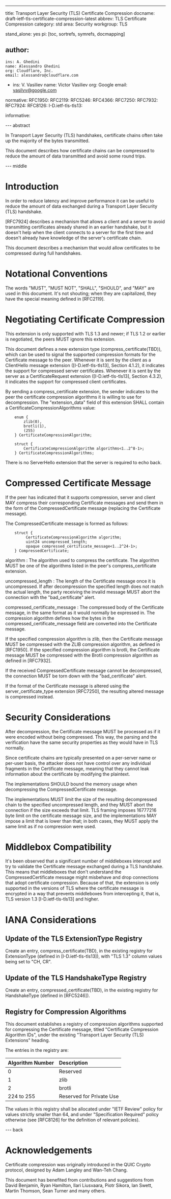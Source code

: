 ---
title: Transport Layer Security (TLS) Certificate Compression
docname: draft-ietf-tls-certificate-compression-latest
abbrev: TLS Certificate Compression
category: std
area: Security
workgroup: TLS

stand_alone: yes
pi: [toc, sortrefs, symrefs, docmapping]

author:
 -
    ins: A. Ghedini
    name: Alessandro Ghedini
    org: Cloudflare, Inc.
    email: alessandro@cloudflare.com
 -
    ins: V. Vasiliev
    name: Victor Vasiliev
    org: Google
    email: vasilvv@google.com

normative:
  RFC1950:
  RFC2119:
  RFC5246:
  RFC4366:
  RFC7250:
  RFC7932:
  RFC7924:
  RFC8126:
  I-D.ietf-tls-tls13:

informative:

--- abstract

In Transport Layer Security (TLS) handshakes, certificate chains often take up
the majority of the bytes transmitted.

This document describes how certificate chains can be compressed to reduce the
amount of data transmitted and avoid some round trips.

--- middle

# Introduction

In order to reduce latency and improve performance it can be useful to reduce
the amount of data exchanged during a Transport Layer Security (TLS) handshake.

[RFC7924] describes a mechanism that allows a client and a server to avoid
transmitting certificates already shared in an earlier handshake, but it
doesn't help when the client connects to a server for the first time and
doesn't already have knowledge of the server's certificate chain.

This document describes a mechanism that would allow certificates to be
compressed during full handshakes.

# Notational Conventions

The words "MUST", "MUST NOT", "SHALL", "SHOULD", and "MAY" are used in this
document.  It's not shouting; when they are capitalized, they have the special
meaning defined in [RFC2119].

# Negotiating Certificate Compression

This extension is only supported with TLS 1.3 and newer; if TLS 1.2 or earlier
is negotiated, the peers MUST ignore this extension.

This document defines a new extension type (compress_certificate(TBD)), which
can be used to signal the supported compression formats for the Certificate
message to the peer.  Whenever it is sent by the client as a ClientHello message
extension ([I-D.ietf-tls-tls13], Section 4.1.2), it indicates the support for
compressed server certificates.  Whenever it is sent by the server as a
CertificateRequest extension ([I-D.ietf-tls-tls13], Section 4.3.2), it indicates
the support for compressed client certificates.

By sending a compress_certificate extension, the sender indicates to the peer
the certificate compression algorithms it is willing to use for decompression.
The "extension_data" field of this extension SHALL contain a
CertificateCompressionAlgorithms value:

~~~
    enum {
        zlib(0),
        brotli(1),
        (255)
    } CertificateCompressionAlgorithm;

    struct {
        CertificateCompressionAlgorithm algorithms<1..2^8-1>;
    } CertificateCompressionAlgorithms;
~~~

There is no ServerHello extension that the server is required to echo back.

# Compressed Certificate Message

If the peer has indicated that it supports compression, server and client MAY
compress their corresponding Certificate messages and send them in the form of
the CompressedCertificate message (replacing the Certificate message).

The CompressedCertificate message is formed as follows:

~~~
    struct {
         CertificateCompressionAlgorithm algorithm;
         uint24 uncompressed_length;
         opaque compressed_certificate_message<1..2^24-1>;
    } CompressedCertificate;
~~~

algorithm
: The algorithm used to compress the certificate.  The algorithm MUST be one of
  the algorithms listed in the peer's compress_certificate extension.

uncompressed_length
: The length of the Certificate message once it is uncompressed.  If after
  decompression the specified length does not match the actual length, the
  party receiving the invalid message MUST abort the connection with the
  "bad_certificate" alert.

compressed_certificate_message
: The compressed body of the Certificate message, in the same format as it
  would normally be expressed in. The compression algorithm defines how the
  bytes in the compressed_certificate_message field are converted into the
  Certificate message.

If the specified compression algorithm is zlib, then the Certificate message
MUST be compressed with the ZLIB compression algorithm, as defined in [RFC1950].
If the specified compression algorithm is brotli, the Certificate message MUST
be compressed with the Brotli compression algorithm as defined in [RFC7932].

If the received CompressedCertificate message cannot be decompressed, the
connection MUST be torn down with the "bad_certificate" alert.

If the format of the Certificate message is altered using the
server_certificate_type extension [RFC7250], the resulting altered message is
compressed instead.

# Security Considerations

After decompression, the Certificate message MUST be processed as if it were
encoded without being compressed.  This way, the parsing and the verification
have the same security properties as they would have in TLS normally.

Since certificate chains are typically presented on a per-server name or
per-user basis, the attacker does not have control over any individual fragments
in the Certificate message, meaning that they cannot leak information about the
certificate by modifying the plaintext.

The implementations SHOULD bound the memory usage when decompressing the
CompressedCertificate message.

The implementations MUST limit the size of the resulting decompressed chain to
the specified uncompressed length, and they MUST abort the connection if the
size exceeds that limit.  TLS framing imposes 16777216 byte limit on the
certificate message size, and the implementations MAY impose a limit that is
lower than that; in both cases, they MUST apply the same limit as if no
compression were used.

# Middlebox Compatibility

It's been observed that a significant number of middleboxes intercept and try
to validate the Certificate message exchanged during a TLS handshake. This
means that middleboxes that don't understand the CompressedCertificate message
might misbehave and drop connections that adopt certificate compression.
Because of that, the extension is only supported in the versions of TLS where
the certificate message is encrypted in a way that prevents middleboxes from
intercepting it, that is, TLS version 1.3 [I-D.ietf-tls-tls13] and higher.

# IANA Considerations

## Update of the TLS ExtensionType Registry

Create an entry, compress_certificate(TBD), in the existing registry for
ExtensionType (defined in [I-D.ietf-tls-tls13]), with "TLS 1.3" column values
being set to "CH, CR".

## Update of the TLS HandshakeType Registry

Create an entry, compressed_certificate(TBD), in the existing registry for
HandshakeType (defined in [RFC5246]).

## Registry for Compression Algorithms

This document establishes a registry of compression algorithms supported for
compressing the Certificate message, titled "Certificate Compression Algorithm
IDs", under the existing "Transport Layer Security (TLS) Extensions" heading.

The entries in the registry are:

| Algorithm Number | Description              |
|:-----------------|:-------------------------|
| 0                | Reserved                 |
| 1                | zlib                     |
| 2                | brotli                   |
| 224 to 255       | Reserved for Private Use |

The values in this registry shall be allocated under "IETF Review" policy for
values strictly smaller than 64, and under "Specification Required" policy
otherwise (see [RFC8126] for the definition of relevant policies).

--- back

# Acknowledgements

Certificate compression was originally introduced in the QUIC Crypto protocol,
designed by Adam Langley and Wan-Teh Chang.

This document has benefited from contributions and suggestions from David
Benjamin, Ryan Hamilton, Ilari Liusvaara, Piotr Sikora, Ian Swett, Martin
Thomson, Sean Turner and many others.
